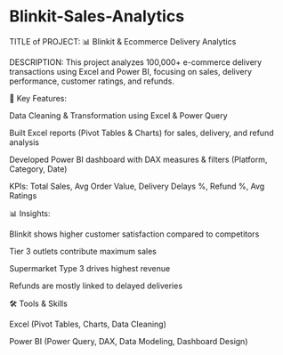 # Blinkit-Sales-Analytics

TITLE of PROJECT:
📊 Blinkit & Ecommerce Delivery Analytics


DESCRIPTION:
This project analyzes 100,000+ e-commerce delivery transactions using Excel and Power BI, focusing on sales, 
delivery performance, customer ratings, and refunds.




🔹 Key Features:

Data Cleaning & Transformation using Excel & Power Query

Built Excel reports (Pivot Tables & Charts) for sales, delivery, and refund analysis

Developed Power BI dashboard with DAX measures & filters (Platform, Category, Date)

KPIs: Total Sales, Avg Order Value, Delivery Delays %, Refund %, Avg Ratings




📊 Insights:

Blinkit shows higher customer satisfaction compared to competitors

Tier 3 outlets contribute maximum sales

Supermarket Type 3 drives highest revenue

Refunds are mostly linked to delayed deliveries

🛠️ Tools & Skills

Excel (Pivot Tables, Charts, Data Cleaning)

Power BI (Power Query, DAX, Data Modeling, Dashboard Design)


